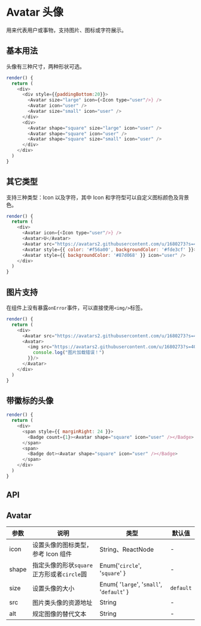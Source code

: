 Avatar 头像
===

用来代表用户或事物，支持图片、图标或字符展示。

## 基本用法

头像有三种尺寸，两种形状可选。

<!--DemoStart--> 
```js
render() {
  return (
    <div>
      <div style={{paddingBottom:20}}>
        <Avatar size="large" icon={<Icon type="user"/>} />
        <Avatar icon="user" />
        <Avatar size="small" icon="user" />
      </div>
      <div>
        <Avatar shape="square" size="large" icon="user" />
        <Avatar shape="square" icon="user" />
        <Avatar shape="square" size="small" icon="user" />
      </div>
    </div>
  )
}
```
<!--End-->

## 其它类型

支持三种类型：Icon 以及字符，其中 Icon 和字符型可以自定义图标颜色及背景色。

<!--DemoStart--> 
```js
render() {
  return (
    <div>
      <Avatar icon={<Icon type="user"/>} />
      <Avatar>U</Avatar>
      <Avatar src="https://avatars2.githubusercontent.com/u/1680273?s=40&v=4" />
      <Avatar style={{ color: '#f56a00', backgroundColor: '#fde3cf' }}>U</Avatar>
      <Avatar style={{ backgroundColor: '#87d068' }} icon="user" />
    </div>
  )
}
```
<!--End-->

## 图片支持

在组件上没有暴露`onError`事件，可以直接使用`<img/>`标签。

<!--DemoStart--> 
```js
render() {
  return (
    <div>
      <Avatar src="https://avatars2.githubusercontent.com/u/1680273?s=40&v=4" />
      <Avatar>
        <img src="https://avatars2.githubusercontent.com/u/1680273?s=40&v=4" onError={()=>{
          console.log("图片加载错误！")
        }}/>
      </Avatar>
    </div>
  )
}
```
<!--End-->

## 带徽标的头像

<!--DemoStart--> 
```js
render() {
  return (
    <div>
      <span style={{ marginRight: 24 }}>
        <Badge count={1}><Avatar shape="square" icon="user" /></Badge>
      </span>
      <span>
        <Badge dot><Avatar shape="square" icon="user" /></Badge>
      </span>
    </div>
  )
}
```
<!--End-->

## API

## Avatar

| 参数 | 说明 | 类型 | 默认值 |
|--------- |-------- |--------- |-------- |
| icon | 设置头像的图标类型，参考 Icon 组件 | String、ReactNode | - |
| shape | 指定头像的形状`square`正方形或者`circle`圆	 | Enum{'`circle`', '`square`' } | - |
| size | 设置头像的大小 | Enum{ '`large`', '`small`', '`default`' } | `default` |
| src | 图片类头像的资源地址 | String | - |
| alt | 规定图像的替代文本 | String | - |